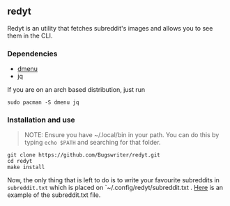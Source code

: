 ## redyt
Redyt is an utility that fetches subreddit's images and allows you to see them in the CLI.

### Dependencies
* [dmenu](https://tools.suckless.org/dmenu/)
* jq
 
If you are on an arch based distribution, just run 

```shell
sudo pacman -S dmenu jq
```

### Installation and use

>NOTE: Ensure you have ~/.local/bin in your path. You can do this by typing `echo $PATH` and searching for that folder.

```shell
git clone https://github.com/Bugswriter/redyt.git
cd redyt
make install
```
Now, the only thing that is left to do is to write your favourite subreddits in `subreddit.txt` which is placed on `~/.config/redyt/subreddit.txt . [Here](https://0x0.st/-rbq.txt) is an example of the subreddit.txt file. 

